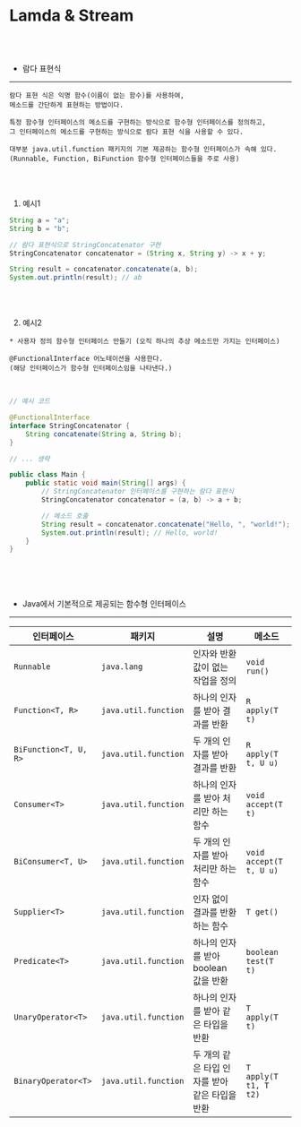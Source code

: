 # Lamda & Stream

<br /><br />

* 람다 표현식
---

```
람다 표현 식은 익명 함수(이름이 없는 함수)를 사용하여,
메소드를 간단하게 표현하는 방법이다.

특정 함수형 인터페이스의 메소드를 구현하는 방식으로 함수형 인터페이스를 정의하고,
그 인터페이스의 메소드를 구현하는 방식으로 람다 표현 식을 사용할 수 있다.

대부분 java.util.function 패키지의 기본 제공하는 함수형 인터페이스가 속해 있다.
(Runnable, Function, BiFunction 함수형 인터페이스들을 주로 사용)
```

<br /><br />

1. 예시1

```java
String a = "a";
String b = "b";

// 람다 표현식으로 StringConcatenator 구현
StringConcatenator concatenator = (String x, String y) -> x + y;

String result = concatenator.concatenate(a, b);
System.out.println(result); // ab
```

<br /><br />

2. 예시2

```
* 사용자 정의 함수형 인터페이스 만들기 (오직 하나의 추상 메소드만 가지는 인터페이스)

@FunctionalInterface 어노테이션을 사용한다.
(해당 인터페이스가 함수형 인터페이스임을 나타낸다.)
```

<br />

```java
// 예시 코드

@FunctionalInterface
interface StringConcatenator {
    String concatenate(String a, String b);
}

// ... 생략

public class Main {
    public static void main(String[] args) {
        // StringConcatenator 인터페이스를 구현하는 람다 표현식
        StringConcatenator concatenator = (a, b) -> a + b;

        // 메소드 호출
        String result = concatenator.concatenate("Hello, ", "world!");
        System.out.println(result); // Hello, world!
    }
}
```

<br /><br /><br />

* Java에서 기본적으로 제공되는 함수형 인터페이스
---

| 인터페이스            | 패키지                 | 설명                                       | 메소드                            |
|-----------------------|------------------------|--------------------------------------------|-----------------------------------|
| `Runnable`            | `java.lang`            | 인자와 반환값이 없는 작업을 정의              | `void run()`                     |
| `Function<T, R>`      | `java.util.function`   | 하나의 인자를 받아 결과를 반환                | `R apply(T t)`                   |
| `BiFunction<T, U, R>` | `java.util.function`   | 두 개의 인자를 받아 결과를 반환               | `R apply(T t, U u)`              |
| `Consumer<T>`         | `java.util.function`   | 하나의 인자를 받아 처리만 하는 함수           | `void accept(T t)`               |
| `BiConsumer<T, U>`    | `java.util.function`   | 두 개의 인자를 받아 처리만 하는 함수          | `void accept(T t, U u)`          |
| `Supplier<T>`         | `java.util.function`   | 인자 없이 결과를 반환하는 함수                | `T get()`                        |
| `Predicate<T>`        | `java.util.function`   | 하나의 인자를 받아 boolean 값을 반환          | `boolean test(T t)`              |
| `UnaryOperator<T>`    | `java.util.function`   | 하나의 인자를 받아 같은 타입을 반환            | `T apply(T t)`                  |
| `BinaryOperator<T>`   | `java.util.function`   | 두 개의 같은 타입 인자를 받아 같은 타입을 반환 | `T apply(T t1, T t2)`            |
